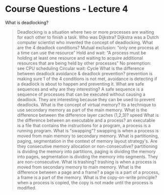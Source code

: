 # Course Questions - Lecture 4

What is deadlocking?
> Deadlocking is a situation where two or more processes are waiting for each other to finish a task.
Who was Dijkstra?
> Dijkstra was a Dutch computer scientist who invented the concept of deadlocking.
What are the 4 deadlock conditions?
> Mutual exclusion: “only one process at a time can use the resource”
> Hold and wait: “A process must be holding at least one resource and waiting to acquire additional resources that are being held by other processes”
> No preemption: see CPU scheduling
> Circular wait: Cycle
What is the difference between deadlock avoidance & deadlock prevention?
> prevention is making sure 1 of the 4 conditions is not met, avoidance is detecting if a deadlock is about to happen and preventing it.
What are safe sequences and why are they interesting?
> A safe sequence is a sequence of processes that can be executed without causing a deadlock. They are interesting because they can be used to prevent deadlocks.
What is the concept of virtual memory?
> its a technique to use secondary memory as part of the main memory.
What is the difference between the difference layer caches (1,2,3)?
> speed
What is the difference between an executable and a process?
> an executable is a file that contains the instructions for a program, a process is a running program.
What is "swapping"?
> swapping is when a process is moved from main memory to secondary memory.
What is partitioning, paging, segmentation in the context of memory layout strategy's. Are they consecutive memory allocation or non-consecutive?
> partitioning is dividing the memory into partitions, paging is dividing the memory into pages, segmentation is dividing the memory into segments. They are non-consecutive.
What is trashing?
> trashing is when a process is moved from secondary memory to main memory.
What is the difference between a page and a frame?
> a page is a part of a process, a frame is a part of the memory.
What is the copy-on-write principle?
> when a process is copied, the copy is not made until the process is modified.
